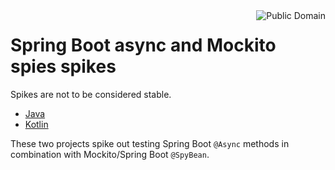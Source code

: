 <a href="../LICENSE.md">
<img src="https://unlicense.org/pd-icon.png" alt="Public Domain" align="right"/>
</a>

# Spring Boot async and Mockito spies spikes

Spikes are not to be considered stable.

* [Java](java/)
* [Kotlin](kotlin/)

These two projects spike out testing Spring Boot `@Async` methods in
combination with Mockito/Spring Boot `@SpyBean`.

